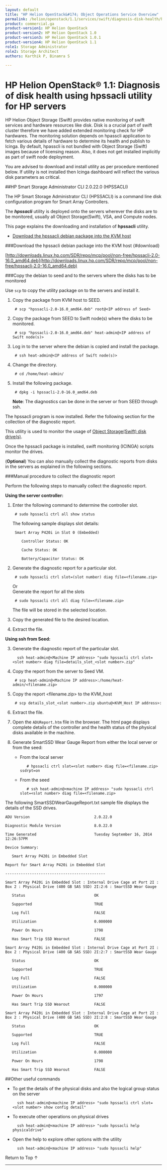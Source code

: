 ```yaml
---
layout: default
title: "HP Helion OpenStack&#174; Object Operations Service Overview"
permalink: /helion/openstack/1.1/services/swift/diagnosis-disk-health/hpssacli/
product: commercial.ga
product-version1: HP Helion OpenStack
product-version2: HP Helion OpenStack 1.0
product-version3: HP Helion OpenStack 1.0.1
product-version4: HP Helion OpenStack 1.1
role1: Storage Administrator
role2: Storage Architect
authors: Karthik P, Binamra S

---
```




<!--UNDER REVISION-->

<script>

function PageRefresh {
onLoad="window.refresh"
}

PageRefresh();

</script>

<!--
<p style="font-size: small;"> <a href=" /helion/openstack/1.1/services/object/overview/scale-out-swift/">&#9664; PREV</a> | <a href="/helion/openstack/1.1/services/overview/">&#9650; UP</a> | <a href="/helion/openstack/1.1/services/overview/"> NEXT &#9654</a> </p>-->

# HP Helion OpenStack&#174; 1.1: Diagnosis of disk health using hpssacli utility for HP servers

HP Helion Object Storage (Swift) provides native monitoring of swift services and hardware resources like disk. Disk is a crucial part of swift cluster therefore we have added extended monitoring check for HP hardwares. The monitoring solution depends on hpasscli application to fetch various details of hardware to determine its health and publish to Icinga. By default, hpasscli is not bundled with Object Storage (Swift) images because of licensing reason. Also, it does not get installed implicitly as part of swift node deployment. 

You are advised to download and install utility as per procedure mentioned below. If utility is not installed then Icinga dashboard will reflect the various disk parameters as critical.

<!---
The health of the disk  of the HP servers can be diagnosed using the ***hpsacli*** utility. --->


##HP Smart Storage Administrator CLI 2.0.22.0 (HPSSACLI)

The HP Smart Storage Administrator CLI (HPSSACLI) is a command line disk configuration program for Smart Array Controllers.

The ***hpssacli*** utility is deployed onto the servers wherever the disks are to be monitored, usually all Object Storage(Swift), VSA, and Compute nodes. <!---This page explains the collection of diagnostic reports from disks in the servers where the utility has been loaded.--->

This page explains the downloading and installation of **hpssacli** utility.

* [Download the hpssacli debian package into the KVM host](#download)

###Download the hpssacli debian package into the KVM host {#download}

[http://downloads.linux.hp.com/SDR/repo/mcp/pool/non-free/hpssacli-2.0-16.0_amd64.deb](http://downloads.linux.hp.com/SDR/repo/mcp/pool/non-free/hpssacli-2.0-16.0_amd64.deb)


###Copy the debian to seed and to the servers where the disks has to be monitored

Use `scp` to copy the utility package on to the servers and install it.

1. Copy the package from KVM host to SEED.

		# scp "hpssacli-2.0-16.0_amd64.deb" root@<IP address of Seed>

2. Copy the package from SEED to Swift node(s) where the disks to be monitored.

		# scp "hpssacli-2.0-16.0_amd64.deb" heat-admin@<IP address of Swift node(s)>


3. Log in to the server where the debian is copied and install the package.

		# ssh heat-admin@<IP address of Swift node(s)>

4. Change the directory.

		# cd /home/heat-admin/

	<!---		
	5. List the files.

		# ls
	All the files present in that directory will be displayed.
	--->
5. Install the following package.

		# dpkg -i hpssacli-2.0-16.0_amd64.deb


	**Note**: The diagnostics can be done in the server or from SEED through ssh.

The hpssacli program is now installed. Refer the following section for the collection of the diagnostic report.

This utility is used to monitor the usage of [Object Storage(Swift) disk drive(s)]( /helion/openstack/1.1/services/object/swift/disk-drive/). 


Once the hpssacli package is installed, swift monitoring (ICINGA) scripts monitor the drives. 


(**Optional**) You can also  manually collect the diagnostic reports from disks in the servers as explained in the following sections.

###Manual procedure to collect the diagnostic report

Perform the following steps to manually collect the diagnostic report.

**Using the server controller:**
<!---
1. Log in to the server

		# ssh heat-admin@<IP address of machine>
2. Change the directory

		/home/heat-admin/hp/hpssacli/bld
--->

1. Enter the following command to determine the controller slot.
		
		# sudo hpssacli ctrl all show status
 
	The following sample displays slot details:

		Smart Array P420i in Slot 0 (Embedded)
		
		   Controller Status: OK
		
		   Cache Status: OK
		
		   Battery/Capacitor Status: OK

2. Generate the diagnostic report for a particular slot.

		# sudo hpssacli ctrl slot=(slot number) diag file=<filename.zip>
	Or <BR>
		Generate the report for all the slots 

		# sudo hpssacli ctrl all diag file=<filename.zip>


	The file will be stored in the selected location.

3. Copy the generated file to the desired location.

4. Extract the file.


**Using ssh from Seed:**

<!---
1. Log in to the server

		ssh heat-admin@<Machine IP address>

2. Change the directory

		/home/heat-admin/hp/hpssacli/bld
--->

3. Generate the diagnostic report of the particular slot.

		 ssh heat-admin@<Machine IP address> "sudo hpssacli ctrl slot=<slot number> diag file=details_slot_<slot number>.zip"

4. Copy the report from the server to Seed VM.

 		# scp heat-admin@<Machine IP address>:/home/heat-admin/<filename.zip> 

5. Copy the report <filename.zip> to the KVM_host
	
		# scp details_slot_<slot number>.zip ubuntu@<KVM_Host IP address>:

	<!--Enter login credentails ???-->

5. Extract the file.


6. Open the `ADUReport.htm` file in the browser. The html page displays complete details of the controller and the health status of the physical disks available in the machine.

	<!-- <image = utility_ADUR-report> -->

7. Generate SmartSSD Wear Gauge Report from either the local server or from the seed:

	* From the local server

		`	# hpssacli ctrl slot=<slot number> diag file=<filename.zip> ssdrpt=on`
	
	* From the seed

		`	# ssh heat-admin@<machine IP address> "sudo hpssacli ctrl slot=<slot number> diag file=<filename.zip>`

<!-- **Now retrieve the ssd_report.zip to kvm host using scp from server to analyse.??? is this applicable for seed only??** --> 

The following SmartSSDWearGaugeReport.txt sample file displays the details of the  SSD drives. 

	
	ADU Version                             2.0.22.0
	
	Diagnostic Module Version               8.0.22.0
	
	Time Generated                          Tuesday September 16, 2014 12:26:57PM
	
	Device Summary:
	
	   Smart Array P420i in Embedded Slot
	
	Report for Smart Array P420i in Embedded Slot
	
	---------------------------------------------
	
	Smart Array P420i in Embedded Slot : Internal Drive Cage at Port 2I : Box 2 : Physical Drive (400 GB SAS SSD) 2I:2:6 : SmartSSD Wear Gauge
	
	   Status                               OK
	
	   Supported                            TRUE
	
	   Log Full                             FALSE
	
	   Utilization                          0.000000
	
	   Power On Hours                       1798
	
	   Has Smart Trip SSD Wearout           FALSE
	
	Smart Array P420i in Embedded Slot : Internal Drive Cage at Port 2I : Box 2 : Physical Drive (400 GB SAS SSD) 2I:2:7 : SmartSSD Wear Gauge
	
	   Status                               OK
	
	   Supported                            TRUE
	
	   Log Full                             FALSE
	
	   Utilization                          0.000000
	
	   Power On Hours                       1797
	
	   Has Smart Trip SSD Wearout           FALSE
	
	Smart Array P420i in Embedded Slot : Internal Drive Cage at Port 2I : Box 2 : Physical Drive (400 GB SAS SSD) 2I:2:8 : SmartSSD Wear Gauge
	
	   Status                               OK
	
	   Supported                            TRUE
	
	   Log Full                             FALSE
	
	   Utilization                          0.000000
	
	   Power On Hours                       1798
	
	   Has Smart Trip SSD Wearout           FALSE



##Other useful commands


- To get the details of the physical disks and also the logical group status on the server

        ssh heat-admin@<machine IP address> "sudo hpssacli ctrl slot=<slot number> show config detail"

- To execute other operations on physical drives

        ssh heat-admin@<machine IP address> "sudo hpssacli help physicaldrive"

- Open the help to explore other options with the utility

        ssh heat-admin@<machine IP address> "sudo hpssacli help"
 
<a href="#top" style="padding:14px 0px 14px 0px; text-decoration: none;"> Return to Top &#8593; </a>

----
